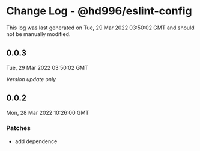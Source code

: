 # Change Log - @hd996/eslint-config

This log was last generated on Tue, 29 Mar 2022 03:50:02 GMT and should not be manually modified.

## 0.0.3
Tue, 29 Mar 2022 03:50:02 GMT

_Version update only_

## 0.0.2
Mon, 28 Mar 2022 10:26:00 GMT

### Patches

- add dependence

